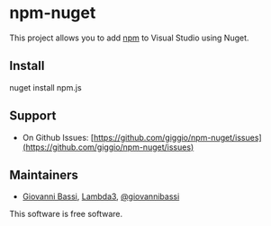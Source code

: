 npm-nuget
=========

This project allows you to add [npm](https://github.com/isaacs/npm) to Visual Studio using Nuget.

## Install

nuget install npm.js

## Support

* On Github Issues: [https://github.com/giggio/npm-nuget/issues](https://github.com/giggio/npm-nuget/issues)

## Maintainers

* [Giovanni Bassi](http://blog.lambda3.com.br/L3/giovannibassi/), [Lambda3](http://www.lambda3.com.br), [@giovannibassi](http://twitter.com/giovannibassi)

This software is free software.